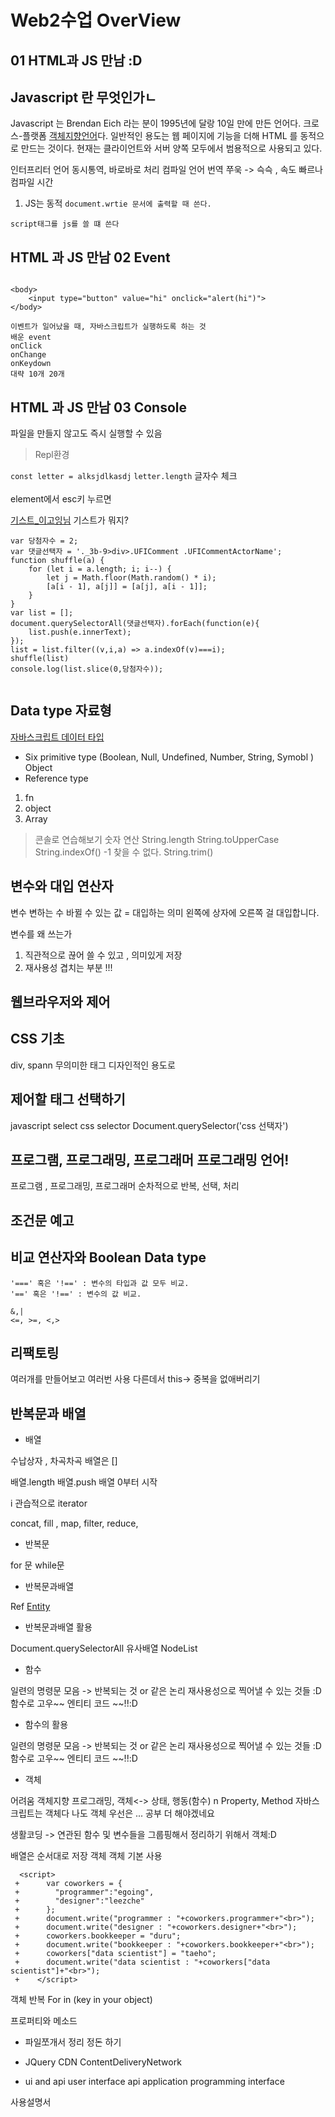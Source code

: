 # Web2수업 OverView 

## 01 HTML과 JS 만남 :D 

## Javascript 란 무엇인가ㄴ

Javascript 는 Brendan Eich 라는 분이 1995년에 달랑 10일 만에 만든 언어다.
크로스-플랫폼  [객체지향언어](http://blog.daum.net/istae0430/194)다.
일반적인 용도는 웹 페이지에 기능을 더해 HTML 를 동적으로 만드는 것이다.
현재는 클라이언트와 서버 양쪽 모두에서 범용적으로 사용되고 있다.

인터프리터 언어 동시통역, 바로바로 처리 
컴파일 언어 번역 쭈욱 -> 슥슥 , 속도 빠르나 컴파일 시간

1. JS는 동적
`document.wrtie 문서에 출력할 때 쓴다.`

`script태그를 js를 쓸 떄 쓴다`

## HTML 과 JS 만남 02 Event 

```

<body>
    <input type="button" value="hi" onclick="alert(hi")">
</body>

이벤트가 일어났을 때, 자바스크립트가 실행하도록 하는 것 
배운 event 
onClick 
onChange
onKeydown
대략 10개 20개 
```

## HTML 과 JS 만남 03 Console

파일을 만들지 않고도 즉시 실행할 수 있음 
> Repl환경 

`const letter = alksjdlkasdj`
`letter.length` 글자수 체크  
<br>
element에서 esc키 누르면 

[기스트_이고잉님](https://gist.github.com/egoing)
기스트가 뭐지?
```
var 당첨자수 = 2;
var 댓글선택자 = '._3b-9>div>.UFIComment .UFICommentActorName';
function shuffle(a) {
    for (let i = a.length; i; i--) {
        let j = Math.floor(Math.random() * i);
        [a[i - 1], a[j]] = [a[j], a[i - 1]];
    }
}
var list = [];
document.querySelectorAll(댓글선택자).forEach(function(e){
	list.push(e.innerText);
});
list = list.filter((v,i,a) => a.indexOf(v)===i);
shuffle(list)
console.log(list.slice(0,당첨자수));


```


## Data type 자료형 

[자바스크립트 데이터 타입](https://developer.mozilla.org/ko/docs/Web/JavaScript/Data_structures)

* Six primitive type (Boolean, Null, Undefined, Number, String, Symobl )<br>
Object
* Reference type
1. fn
1. object
1. Array 

> 콘솔로 연습해보기
숫자 연산 
String.length
String.toUpperCase
String.indexOf() -1 찾을 수 없다.
String.trim()


## 변수와 대입 연산자 

변수 변하는 수 바뀔 수 있는 값
= 대입하는 의미 왼쪽에 상자에 오른쪽 걸 대입합니다.

변수를 왜 쓰는가 
1. 직관적으로 끊어 쓸 수 있고 , 의미있게 저장  
2. 재사용성 겹치는 부분 !!!

## 웹브라우저와 제어  

## CSS 기초

div, spann  무의미한  태그 디자인적인 용도로

## 제어할 태그 선택하기

javascript select css selector 
Document.querySelector('css 선택자')

## 프로그램, 프로그래밍, 프로그래머 프로그래밍 언어!

프로그램 , 프로그래밍, 프로그래머 
순차적으로 
반복, 선택, 처리 

## 조건문 예고 

## 비교 연산자와 Boolean Data type

```
'===' 혹은 '!==' : 변수의 타입과 값 모두 비교.
'==' 혹은 '!==' : 변수의 값 비교.

&,| 
<=, >=, <,>

```

## 리팩토링 

여러개를 만들어보고 여러번 사용 다른데서
this-> 
중복을 없애버리기

## 반복문과 배열 

* 배열 

수납상자 , 차곡차곡 
배열은 []

배열.length 
배열.push 
배열 0부터 시작 

i  관습적으로 iterator 

concat, fill , map, filter, reduce,  

* 반복문

for 문 
while문 

* 반복문과배열

Ref [Entity](https://www.w3schools.com/html/html_entities.asp)

* 반복문과배열 활용

Document.querySelectorAll
유사배열 NodeList 

* 함수 

일련의 명령문 모음  -> 반복되는 것 or 같은 논리 재사용성으로 찍어낼 수 있는 것들 :D 
함수로 고우~~ 
엔티티 코드 ~~!!:D 

* 함수의 활용

일련의 명령문 모음  -> 반복되는 것 or 같은 논리 재사용성으로 찍어낼 수 있는 것들 :D 
함수로 고우~~ 
엔티티 코드 ~~!!:D 

* 객체 

어려움 객체지향 프로그래밍,
객체<-> 상태, 행동(함수) n
Property, Method
자바스크립트는 객체다 
나도 객체 우선은 ... 공부 더 해야겠네요 

생활코딩 -> 연관된 함수 및 변수들을 그룹핑해서 정리하기 위해서 객체:D 

배열은 순서대로 저장 
객체 
객체 기본 사용 

```
  <script>
 +      var coworkers = {
 +        "programmer":"egoing",
 +        "designer":"leezche"
 +      };
 +      document.write("programmer : "+coworkers.programmer+"<br>");
 +      document.write("designer : "+coworkers.designer+"<br>");
 +      coworkers.bookkeeper = "duru";
 +      document.write("bookkeeper : "+coworkers.bookkeeper+"<br>");
 +      coworkers["data scientist"] = "taeho";
 +      document.write("data scientist : "+coworkers["data scientist"]+"<br>");
 +    </script>
```

객체 반복 For in (key in your object)

프로퍼티와 메소드 

* 파일쪼개서 정리 정돈 하기 

* JQuery CDN ContentDeliveryNetwork 

* ui and api
user interface
api application programming interface

사용설명서 



